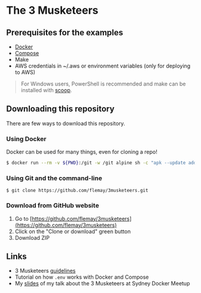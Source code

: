 # The 3 Musketeers

## Prerequisites for the examples

- [Docker](https://docs.docker.com/engine/installation/)
- [Compose](https://docs.docker.com/compose/install/)
- Make
- AWS credentials in ~/.aws or environment variables (only for deploying to AWS)

> For Windows users, PowerShell is recommended and make can be installed with [scoop](https://github.com/lukesampson/scoop).

## Downloading this repository

There are few ways to download this repository.

### Using Docker

Docker can be used for many things, even for cloning a repo!

```bash
$ docker run --rm -v ${PWD}:/git -w /git alpine sh -c "apk --update add git openssh && git clone https://github.com/flemay/3musketeers.git"
```

### Using Git and the command-line

`$ git clone https://github.com/flemay/3musketeers.git`

### Download from GitHub website

1. Go to [https://github.com/flemay/3musketeers](https://github.com/flemay/3musketeers)
2. Click on the "Clone or download" green button
3. Download ZIP

## Links

- 3 Musketeers [guidelines](https://github.com/flemay/3musketeers/blob/master/GUIDELINES.md)
- Tutorial on how `.env` works with Docker and Compose
- My [slides](https://www.slideshare.net/FredericLemay/the-three-musketeers-83691981) of my talk about the 3 Musketeers at Sydney Docker Meetup